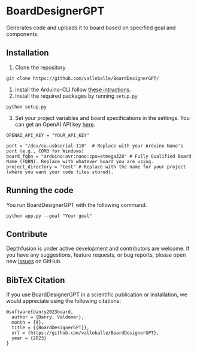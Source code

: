 # BoardDesignerGPT
Generates code and uploads it to board based on specified goal and components.

## Installation
1. Clone the repository
```
git clone https://github.com/valleballe/BoardDesignerGPT/
```
1. Install the Arduino-CLI follow [these intructions](https://arduino.github.io/arduino-cli/0.33/installation/).
2. Install the required packages by running `setup.py`
```
python setup.py
```
3. Set your project variables and board specifications in the settings. You can get an OpenAI API key [here](https://platform.openai.com/account/api-keys).
```
OPENAI_API_KEY = "YOUR_API_KEY"

port = "/dev/cu.usbserial-110"  # Replace with your Arduino Nano's port (e.g., COM3 for Windows)
board_fqbn = "arduino:avr:nano:cpu=atmega328" # Fully Qualified Board Name (FQBN). Replace with whatever board you are using.
project_directory = "test" # Replace with the name for your project (where you want your code files stored).
```

## Running the code
You run BoardDesignerGPT with the following command.
```
python app.py --goal "Your goal"
```

##  Contribute

Depthfusion is under active development and contributors are welcome. If you have any suggestions, feature requests, or bug reports, please open new [issues](https://github.com/valleballe/BoardDesignerGPT/issues) on GitHub. 


## BibTeX Citation

If you use BoardDesignerGPT in a scientific publication or installation, we would appreciate using the following citations:

```
@software{danry2023board,
  author = {Danry, Valdemar},
  month = {9},
  title = {{BoardDesignerGPT}},
  url = {https://github.com/valleballe/BoardDesignerGPT},
  year = {2023}
}
